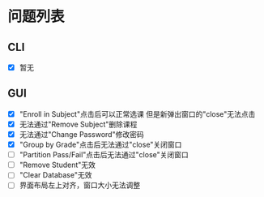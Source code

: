 # 问题列表

## CLI

- [x] 暂无

## GUI

- [x] "Enroll in Subject"点击后可以正常选课 但是新弹出窗口的"close"无法点击
- [x] 无法通过"Remove Subject"删除课程
- [x] 无法通过"Change Password"修改密码
- [x] "Group by Grade"点击后无法通过"close"关闭窗口
- [ ] "Partition Pass/Fail"点击后无法通过"close"关闭窗口
- [ ] "Remove Student"无效
- [ ] "Clear Database"无效
- [ ] 界面布局左上对齐，窗口大小无法调整